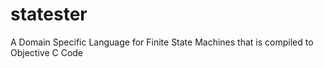 statester
=========

A Domain Specific Language for Finite State Machines that is compiled to Objective C Code